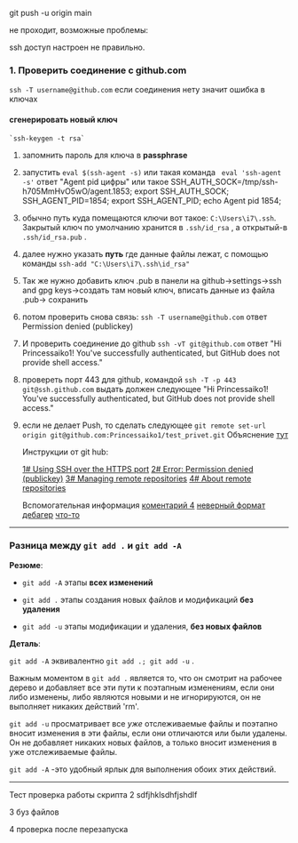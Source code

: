 git push -u origin main

не проходит, возможные проблемы:

ssh доступ настроен не правильно.
### 1. Проверить соединение с github.com
`ssh -T username@github.com`
если соединения нету значит ошибка в ключах

#### сгенерировать новый ключ 
	`ssh-keygen -t rsa`
1. запомнить пароль для ключа в **passphrase**
2. запустить `eval $(ssh-agent -s)` или такая команда ` eval 'ssh-agent -s'`  ответ "Agent pid цифры" или такое  SSH_AUTH_SOCK=/tmp/ssh-h705MmHvO5wO/agent.1853; export SSH_AUTH_SOCK;
SSH_AGENT_PID=1854; export SSH_AGENT_PID;
echo Agent pid 1854;
3. обычно путь куда помещаются ключи вот такое: `C:\Users\i7\.ssh`.  Закрытый ключ по умолчанию хранится в `.ssh/id_rsa` , а открытый-в `.ssh/id_rsa.pub` .
4. далее нужно указать **путь** где данные файлы лежат, с помощью команды `ssh-add "C:\Users\i7\.ssh\id_rsa"`
5. Так же нужно добавить ключ .pub в панели на github->settings->ssh and gpg keys->создать там новый ключ, вписать данные из файла .pub-> сохранить
6. потом проверить снова связь: `ssh -T username@github.com`
    ответ Permission denied (publickey)
6.  И проверить соединение до github `ssh -vT git@github.com` ответ "Hi Princessaiko1! You've successfully authenticated, but GitHub does not provide shell access."
7.  провереть порт 443 для github, командой
	`ssh -T -p 443 git@ssh.github.com`
	выдать должен следующее
	"Hi Princessaiko1! You've successfully authenticated, but GitHub does not provide shell access."
8. если не делает Push, то сделать следующее
	`git remote set-url origin git@github.com:Princessaiko1/test_privet.git`
	Объяснение [тут](https://stackoverflow.com/questions/17129751/stuck-at-push-nothing-happens)

	
	Инструкции от git hub:
	
	[1# Using SSH over the HTTPS port](https://docs.github.com/en/github/authenticating-to-github/troubleshooting-ssh/using-ssh-over-the-https-port)
	[2# Error: Permission denied (publickey)](https://docs.github.com/en/github/authenticating-to-github/troubleshooting-ssh/error-permission-denied-publickey)
	[3# Managing remote repositories](https://docs.github.com/en/github/getting-started-with-github/getting-started-with-git/managing-remote-repositories)
	[4# About remote repositories](https://docs.github.com/en/github/getting-started-with-github/getting-started-with-git/about-remote-repositories)
	
	Вспомогательная информация
	[коментарий 4](https://stackoverflow.com/questions/26505980/github-permission-denied-ssh-add-agent-has-no-identities)
	[неверный формат](https://coderoad.ru/48328446/id_rsa-pub-%D1%84%D0%B0%D0%B9%D0%BB-SSH-%D0%BE%D1%88%D0%B8%D0%B1%D0%BA%D0%B0-%D0%BD%D0%B5%D0%B2%D0%B5%D1%80%D0%BD%D1%8B%D0%B9-%D1%84%D0%BE%D1%80%D0%BC%D0%B0%D1%82)
	[дебагер](https://github-debug.com/)
	[что-то](https://stackoverflow.com/questions/2643502/how-to-solve-permission-denied-publickey-error-when-using-git)
	
	
---
### Разница между `git add .` и `git add -A`
**Резюме**:

-   `git add -A` этапы **всех изменений**
    
-   `git add .` этапы создания новых файлов и модификаций **без удаления**
    
-   `git add -u` этапы модификации и удаления, **без новых файлов**
    

**Деталь**:

`git add -A` эквивалентно `git add .; git add -u` .

Важным моментом в `git add .` является то, что он смотрит на рабочее дерево и добавляет все эти пути к поэтапным изменениям, если они либо изменены, либо являются новыми и не игнорируются, он не выполняет никаких действий 'rm'.

`git add -u` просматривает все _уже_ отслеживаемые файлы и поэтапно вносит изменения в эти файлы, если они отличаются или были удалены. Он не добавляет никаких новых файлов, а только вносит изменения в уже отслеживаемые файлы.

`git add -A` \-это удобный ярлык для выполнения обоих этих действий.




---
Тест проверка работы скрипта 2
sdfjhklsdhfjshdlf

3 буз файлов


4 проверка после перезапуска